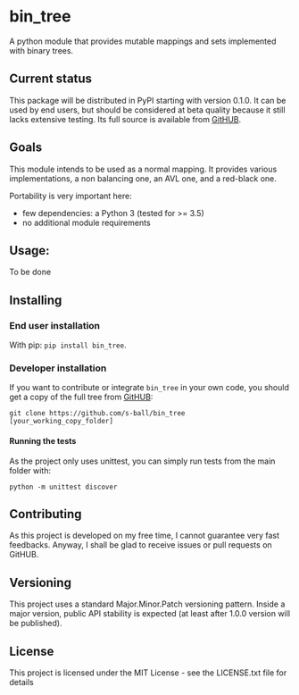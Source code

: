 <!--
[![Travis-CI Build Status](https://travis-ci.com/s-ball/bin_tree.svg?branch=master)](https://travis-ci.com/s-ball/pyimgren) [![AppVeyor Build status](https://ci.appveyor.com/api/projects/status/salqj2q1h8mid74t/branch/master?svg=true)](https://ci.appveyor.com/project/s-ball/pyimgren/branch/master)
[![Documentation Status](https://readthedocs.org/projects/bin_tree/badge/?version=latest)](https://pyimgren.readthedocs.io/en/latest/?badge=latest)
-->
# bin_tree
A python module that provides mutable mappings and sets implemented with binary trees.

## Current status

This package will be distributed in PyPI starting with version 0.1.0. It can be used by end users, but should be considered at beta quality because it still lacks extensive testing. Its full source is available from [GitHUB](https://github.com/s-ball/pyimgren).

## Goals

This module intends to be used as a normal mapping. It provides various
implementations, a non balancing one, an AVL one, and a red-black
one.

Portability is very important here:
* few dependencies: a Python 3 (tested for >= 3.5)
* no additional module requirements

## Usage:
To be done

## Installing

### End user installation

With pip: `pip install bin_tree`.

### Developer installation

If you want to contribute or integrate `bin_tree` in your own code, you should get a copy of the full tree from [GitHUB](https://github.com/s-ball/pyimgren):

```
git clone https://github.com/s-ball/bin_tree [your_working_copy_folder]
```

#### Running the tests

As the project only uses unittest, you can simply run tests from the main folder with:

```
python -m unittest discover
```

## Contributing

As this project is developed on my free time, I cannot guarantee very fast feedbacks. Anyway, I shall be glad to receive issues or pull requests on GitHUB. 

## Versioning

This project uses a standard Major.Minor.Patch versioning pattern. Inside a major version, public API stability is expected (at least after 1.0.0 version will be published).

## License

This project is licensed under the MIT License - see the LICENSE.txt file for details
